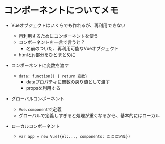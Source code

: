 # コンポーネントについてメモ
- Vueオブジェクトはいくらでも作れるが、再利用できない
  - 再利用するためにコンポーネントを使う
  - コンポーネントを一言で言うと？
    - 名前のついた、再利用可能なVueオブジェクト
  - htmlとjs部分をひとまとめに

- コンポーネントに変数を渡す
  - `data: function() { return 変数}`
    - dataプロパティに関数の戻り値として渡す
    - propsを利用する

- グローバルコンポーネント
  - `Vue.component`で定義
  - グローバルで定義しすぎると処理が重くなるから、基本的にはローカル
- ローカルコンポーネント
  - `var app = new Vue({el:..., components: ここに定義})`
